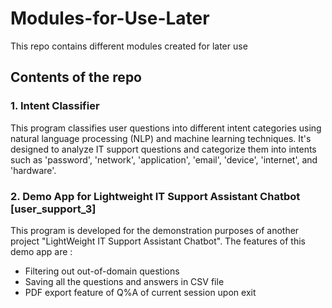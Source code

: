 # Modules-for-Use-Later
This repo contains different modules created for later use

## Contents of the repo

### 1. Intent Classifier
This program classifies user questions into different intent categories using natural language processing (NLP) and machine learning techniques. It's designed to analyze IT support questions and categorize them into intents such as 'password', 'network', 'application', 'email', 'device', 'internet', and 'hardware'.

### 2. Demo App for Lightweight IT Support Assistant Chatbot [user_support_3]
This program is developed for the demonstration purposes of another project "LightWeight IT Support Assistant Chatbot".
The features of this demo app are :
   - Filtering out out-of-domain questions
   - Saving all the questions and answers in CSV file
   - PDF export feature of Q%A of current session upon exit